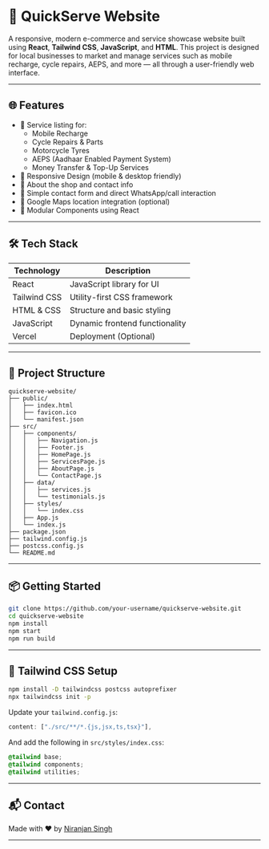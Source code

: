 # 🚀 QuickServe Website

A responsive, modern e-commerce and service showcase website built using **React**, **Tailwind CSS**, **JavaScript**, and **HTML**. This project is designed for local businesses to market and manage services such as mobile recharge, cycle repairs, AEPS, and more — all through a user-friendly web interface.

---

## 🌐 Features

- 🏪 Service listing for:
  - Mobile Recharge
  - Cycle Repairs & Parts
  - Motorcycle Tyres
  - AEPS (Aadhaar Enabled Payment System)
  - Money Transfer & Top-Up Services
- 📱 Responsive Design (mobile & desktop friendly)
- 📇 About the shop and contact info
- 💬 Simple contact form and direct WhatsApp/call interaction
- 📍 Google Maps location integration (optional)
- 🧩 Modular Components using React

---

## 🛠️ Tech Stack

| Technology   | Description                      |
|--------------|----------------------------------|
| React        | JavaScript library for UI        |
| Tailwind CSS | Utility-first CSS framework      |
| HTML & CSS   | Structure and basic styling      |
| JavaScript   | Dynamic frontend functionality   |
| Vercel       | Deployment (Optional)            |

---

## 📁 Project Structure

```
quickserve-website/
├── public/
│   ├── index.html
│   ├── favicon.ico
│   └── manifest.json
├── src/
│   ├── components/
│   │   ├── Navigation.js
│   │   ├── Footer.js
│   │   ├── HomePage.js
│   │   ├── ServicesPage.js
│   │   ├── AboutPage.js
│   │   └── ContactPage.js
│   ├── data/
│   │   ├── services.js
│   │   └── testimonials.js
│   ├── styles/
│   │   └── index.css
│   ├── App.js
│   └── index.js
├── package.json
├── tailwind.config.js
├── postcss.config.js
└── README.md
```

---

## 📦 Getting Started

```bash
git clone https://github.com/your-username/quickserve-website.git
cd quickserve-website
npm install
npm start
npm run build
```

---

## 🌈 Tailwind CSS Setup

```bash
npm install -D tailwindcss postcss autoprefixer
npx tailwindcss init -p
```

Update your `tailwind.config.js`:

```js
content: ["./src/**/*.{js,jsx,ts,tsx}"],
```

And add the following in `src/styles/index.css`:

```css
@tailwind base;
@tailwind components;
@tailwind utilities;
```

---

## 📬 Contact

Made with ❤️ by [Niranjan Singh](https://niranjansingh.vercel.app)

---

